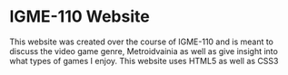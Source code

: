 # IGME-110 Website
This website was created over the course of IGME-110 and is meant to discuss the video game genre, Metroidvainia as well as give insight into what types of games I enjoy.
This website uses HTML5 as well as CSS3

